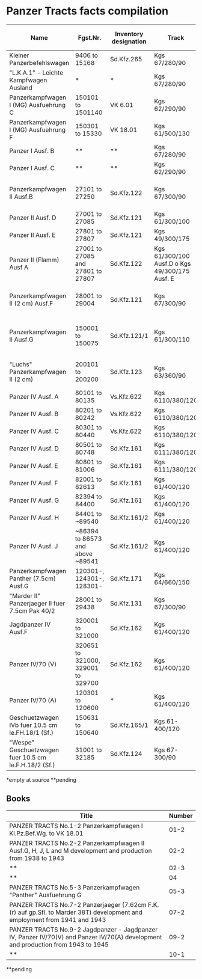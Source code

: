 # Panzer Tracts facts compilation

|Name|Fgst.Nr.|Inventory designation|Track|Links per side|Description|Panzer Tracts source|Page|
|----|--------|---------------------|-----|--------------|-----------|--------------------|----|
|Kleiner Panzerbefehlswagen                            | 9406 to 15168                      | Sd.Kfz.265   | Kgs 67/280/90                                   | 100 | Dry pin 260 (275)                    |  01-2 |   1-120 |
|"L.K.A.1" - Leichte Kampfwagen Ausland                | *                                  | *            | Kgs 67/280/90                                   | 100 | Dry pin                              |  01-2 |   1-145 |
|Panzerkampfwagen I (MG) Ausfuehrung C                 | 150101 to 1501140                  | VK 6.01      | Kgs 62/290/90                                   |  89 | Dry pin                              |  01-2 |   1-158 |
|Panzerkampfwagen I (MG) Ausfuehrung F                 | 150301 to 15330                    | VK 18.01     | Kgs 61/500/130                                  | 65  | Dry pin                              |  01-2 |   1-170 |
|Panzer I Ausf. B                                      |  **                                | **           | Kgs 67/280/90                                   | **  | *                                    | **    |      ** |
|Panzer I Ausf. C                                      |  **                                | **           | Kgs 62/290/90                                   | **  | *                                    | **    |      ** |
|Panzerkampfwagen II Ausf.B                            | 27101 to 27250                     | Sd.Kfz.122   | Kgs 67/300/90                                   | 108 | Dry pin, 285mm wide with 90mm pitch  |  02-3 |  2-3-39 |
|Panzer II Ausf. D                                     | 27001 to 27085                     | Sd.Kfz.121   | Kgs 61/300/100                                  | *   | *                                    |  02-3 |      ** |
|Panzer II Ausf. E                                     | 27801 to 27807                     | Sd.Kfz.121   | Kgs 49/300/175                                  | *   | *                                    |  02-3 |      ** |
|Panzer II (Flamm) Ausf A                              | 27001 to 27085 and 27801 to 27807  | Sd.Kfz.122   | Kgs 61/300/100 Ausf.D o Kgs 49/300/175 Ausf. E  | *   | *                                    |  02-3 |  2-3-23 |
|Panzerkampfwagen II (2 cm) Ausf.F                     | 28001 to 29004                     | Sd.Kfz.121   | Kgs 67/300/90                                   | 108 | Dry pin, 285mm wide with 90mm pitch  |  02-3 |  2-3-39 |
|Panzerkampfwagen II Ausf.G                            | 150001 to 150075                   | Sd.Kfz.121/1 | Kgs 61/300/110                                  |  77 | Dry pin, 300mm wide with 110mm pitch |  02-2 |  2-2-11 |
|"Luchs" Panzerkampfwagen II (2 cm)                    | 200101 to 200200                   | Sd.Kfz.123   | Kgs 63/360/90                                   |  96 | Dry pin, 360mm wide with 90mm pitch  |  02-2 |  2-2-43 |
|Panzer IV Ausf. A                                     | 80101 to 80135                     | Vs.Kfz.622   | Kgs 6110/380/120                                |  99 | Dry pin                              |    04 |      ** |
|Panzer IV Ausf. B                                     | 80201 to 80242                     | Vs.Kfz.622   | Kgs 6110/380/120                                |  99 | Dry pin                              |    04 |      ** |
|Panzer IV Ausf. C                                     | 80301 to 80440                     | Vs.Kfz.622   | Kgs 6110/380/120                                |  99 | Dry pin                              |    04 |      ** |
|Panzer IV Ausf. D                                     | 80501 to 80748                     | Sd.Kfz.161   | Kgs 6111/380/120                                |  99 | Dry pin                              |    04 |      ** |
|Panzer IV Ausf. E                                     | 80801 to 81006                     | Sd.Kfz.161   | Kgs 6111/380/120                                |  99 | Dry pin                              |    04 |      ** |
|Panzer IV Ausf. F                                     | 82001 to 82613                     | Sd.Kfz.161   | Kgs 61/400/120                                  |  99 | Dry pin                              |    04 |      ** |
|Panzer IV Ausf. G                                     | 82394 to 84400                     | Sd.Kfz.161   | Kgs 61/400/120                                  |  99 | Dry pin                              |    04 |      ** |
|Panzer IV Ausf. H                                     | 84401 to ~89540                    | Sd.Kfz.161/2 | Kgs 61/400/120                                  |  99 | Dry pin                              |    04 |      ** |
|Panzer IV Ausf. J                                     | ~86394 to 86573 and above ~89541   | Sd.Kfz.161/2 | Kgs 61/400/120                                  |  99 | Dry pin                              |    04 |      ** |
|Panzerkampfwagen Panther (7.5cm) Ausf.G               | 120301-, 124301-, 128301-          | Sd.Kfz.171   | Kgs 64/660/150                                  |  87 | Dry pin                              |  05-3 |   5-208 |
|"Marder II" Panzerjaeger II fuer 7.5cm Pak 40/2       | 28001 to 29438                     | Sd.Kfz.131   | Kgs 67/300/90                                   | 108 | Dry pin                              |  07-2 |   7-135 |
|Jagdpanzer IV Ausf.F                                  | 320001 to 321000                   | Sd.Kfz.162   | Kgs 61/400/120                                  |  99 | Dry pin                              |  09-2 |  9-2-37 |
|Panzer IV/70 (V)                                      | 320651 to 321000, 329001 to 329700 | Sd.Kfz.162   | Kgs 61/400/120                                  |  99 | Dry pin                              |  09-2 |  9-2-58 |
|Panzer IV/70 (A)                                      | 120301 to 120600                   | *            | Kgs 61/400/120                                  |  99 | Dry pin                              |  09-2 |  9-2-59 |
|Geschuetzwagen IVb fuer 10.5 cm le.FH.18/1 (Sf.)      | 150631 to 150640                   | Sd.Kfz.165/1 | Kgs 61-400/120                                  |  89 | Dry pin                              |  10-1 |  10-1-9 |
|"Wespe" Geschuetzwagen fuer 10.5 cm le.F.H.18/2 (Sf.) | 31001 to 32185                     | Sd.Kfz.124   | Kgs 67-300/90                                   | 108 | Dry pin                              |  10-1 | 10-1-21 |

*empty at source
**pending

## Books

| Title                                                                                                                             | Number |
|-----------------------------------------------------------------------------------------------------------------------------------|--------|
| PANZER TRACTS No.1-2 Panzerkampfwagen I Kl.Pz.Bef.Wg. to VK 18.01                                                                 |   01-2 |
| PANZER TRACTS No.2-2 Panzerkampfwagen II Ausf.G, H, J, L and M development and production from 1938 to 1943                       |   02-2 |
| **                                                                                                                                |   02-3 |
| **                                                                                                                                |   04   |
| PANZER TRACTS No.5-3 Panzerkampfwagen "Panther" Ausfuehrung G                                                                     |   05-3 |
| PANZER TRACTS No.7-2 Panzerjaeger (7.62cm F.K.(r) auf gp.Sfl. to Marder 38T) development and employment from 1941 and 1943        |   07-2 |
| PANZER TRACTS No.9-2 Jagdpanzer - Jagdpanzer IV, Panzer IV/70(V) and Panzer IV/70(A) development and production from 1943 to 1945 |   09-2 |
| **                                                                                                                                |   10-1 |

**pending
